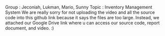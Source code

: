 Group : Jeconiah, Lukman, Mario, Sunny
Topic : Inventory Management System
We are really sorry for not uploading the video and all the source code into this github link because it says the files are too large.
Instead, we attached our Google Drive link where u can access our source code, report document, and video. :)
